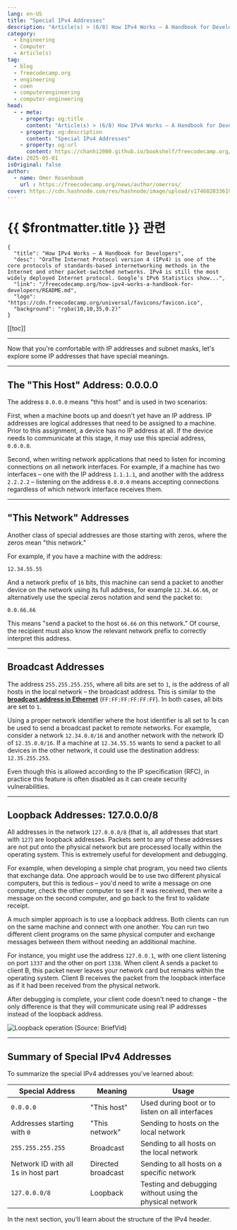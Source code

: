 ```yaml
---
lang: en-US
title: "Special IPv4 Addresses"
description: "Article(s) > (6/8) How IPv4 Works – A Handbook for Developers" 
category:
  - Engineering
  - Computer
  - Article(s)
tag:
  - blog
  - freecodecamp.org
  - engineering
  - coen
  - computerengineering
  - computer-engineering
head:
  - - meta:
    - property: og:title
      content: "Article(s) > (6/8) How IPv4 Works – A Handbook for Developers"
    - property: og:description
      content: "Special IPv4 Addresses"
    - property: og:url
      content: https://chanhi2000.github.io/bookshelf/freecodecamp.org/how-ipv4-works-a-handbook-for-developers/special-ipv4-addresses.html
date: 2025-05-01
isOriginal: false
author:
  - name: Omer Rosenbaum
    url : https://freecodecamp.org/news/author/omerros/
cover: https://cdn.hashnode.com/res/hashnode/image/upload/v1746028336196/79d97781-a9b8-4be3-86a1-47322e9640ff.png
---
```


# {{ $frontmatter.title }} 관련

```component VPCard
{
  "title": "How IPv4 Works – A Handbook for Developers",
  "desc": "OraThe Internet Protocol version 4 (IPv4) is one of the core protocols of standards-based internetworking methods in the Internet and other packet-switched networks. IPv4 is still the most widely deployed Internet protocol. Google’s IPv6 Statistics show...",
  "link": "/freecodecamp.org/how-ipv4-works-a-handbook-for-developers/README.md",
  "logo": "https://cdn.freecodecamp.org/universal/favicons/favicon.ico",
  "background": "rgba(10,10,35,0.2)"
}
```

[[toc]]

---

<SiteInfo
  name="How IPv4 Works – A Handbook for Developers"
  desc="OraThe Internet Protocol version 4 (IPv4) is one of the core protocols of standards-based internetworking methods in the Internet and other packet-switched networks. IPv4 is still the most widely deployed Internet protocol. Google’s IPv6 Statistics show..."
  url="https://freecodecamp.org/news/how-ipv4-works-a-handbook-for-developers#heading-special-ipv4-addresses"
  logo="https://cdn.freecodecamp.org/universal/favicons/favicon.ico"
  preview="https://cdn.hashnode.com/res/hashnode/image/upload/v1746028336196/79d97781-a9b8-4be3-86a1-47322e9640ff.png"/>

Now that you're comfortable with IP addresses and subnet masks, let's explore some IP addresses that have special meanings.

---

## The "This Host" Address: 0.0.0.0

The address `0.0.0.0` means "this host" and is used in two scenarios:

First, when a machine boots up and doesn't yet have an IP address. IP addresses are logical addresses that need to be assigned to a machine. Prior to this assignment, a device has no IP address at all. If the device needs to communicate at this stage, it may use this special address, `0.0.0.0`.

Second, when writing network applications that need to listen for incoming connections on all network interfaces. For example, if a machine has two interfaces – one with the IP address `1.1.1.1`, and another with the address `2.2.2.2` – listening on the address `0.0.0.0` means accepting connections regardless of which network interface receives them.

---

## "This Network" Addresses

Another class of special addresses are those starting with zeros, where the zeros mean "this network."

For example, if you have a machine with the address:

```plaintext
12.34.55.55
```

And a network prefix of `16` bits, this machine can send a packet to another device on the network using its full address, for example `12.34.66.66`, or alternatively use the special zeros notation and send the packet to:

```plaintext
0.0.66.66
```

This means "send a packet to the host `66.66` on this network." Of course, the recipient must also know the relevant network prefix to correctly interpret this address.

---

## Broadcast Addresses

The address `255.255.255.255`, where all bits are set to `1`, is the address of all hosts in the local network – the broadcast address. This is similar to the [**broadcast address in Ethernet**](https://freecodecamp.org/news/the-complete-guide-to-the-ethernet-protocol/#heading-unicast-and-multicast-bits) (`FF:FF:FF:FF:FF:FF`). In both cases, all bits are set to `1`.
<!-- TODO: /freecodecamp.org/the-complete-guide-to-the-ethernet-protocol/README.md -->

Using a proper network identifier where the host identifier is all set to 1s can be used to send a broadcast packet to remote networks. For example, consider a network `12.34.0.0/16` and another network with the network ID of `12.35.0.0/16`. If a machine at `12.34.55.55` wants to send a packet to all devices in the other network, it could use the destination address: `12.35.255.255`.

Even though this is allowed according to the IP specification (RFC), in practice this feature is often disabled as it can create security vulnerabilities.

---

## Loopback Addresses: 127.0.0.0/8

All addresses in the network `127.0.0.0/8` (that is, all addresses that start with `127`) are loopback addresses. Packets sent to any of these addresses are not put onto the physical network but are processed locally within the operating system. This is extremely useful for development and debugging.

For example, when developing a simple chat program, you need two clients that exchange data. One approach would be to use two different physical computers, but this is tedious – you'd need to write a message on one computer, check the other computer to see if it was received, then write a message on the second computer, and go back to the first to validate receipt.

A much simpler approach is to use a loopback address. Both clients can run on the same machine and connect with one another. You can run two different client programs on the same physical computer and exchange messages between them without needing an additional machine.

For instance, you might use the address `127.0.0.1`, with one client listening on port `1337` and the other on port `1338`. When client A sends a packet to client B, this packet never leaves your network card but remains within the operating system. Client B receives the packet from the loopback interface as if it had been received from the physical network.

After debugging is complete, your client code doesn't need to change – the only difference is that they will communicate using real IP addresses instead of the loopback address.

![Loopback operation<br/>(Source: <FontIcon icon="fa-brands fa-youtube"/>`BriefVid`)](https://cdn.hashnode.com/res/hashnode/image/upload/v1744736895494/fd1e4a8d-a834-4bf4-b4b9-1e83cf851161.png)

---

## Summary of Special IPv4 Addresses

To summarize the special IPv4 addresses you've learned about:

| Special Address | Meaning | Usage |
| --- | --- | --- |
| `0.0.0.0` | "This host" | Used during boot or to listen on all interfaces |
| Addresses starting with `0` | "This network" | Sending to hosts on the local network |
| `255.255.255.255` | Broadcast | Sending to all hosts on the local network |
| Network ID with all 1s in host part | Directed broadcast | Sending to all hosts on a specific network |
| `127.0.0.0/8` | Loopback | Testing and debugging without using the physical network |

In the next section, you'll learn about the structure of the IPv4 header.
